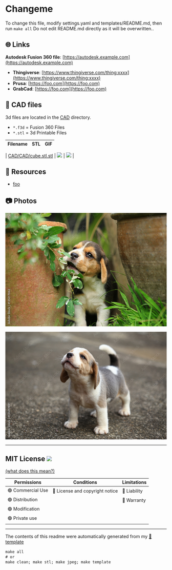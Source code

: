 
# Changeme
To change this file, modify settings.yaml and templates/README.md, then run `make all`
Do not edit README.md directly as it will be overwritten..



## :globe_with_meridians: Links


**Autodesk Fusion 360 file**: [https://autodesk.example.com](https://autodesk.example.com)


- **Thingiverse**: [https://www.thingiverse.com/thing:xxxx](https://www.thingiverse.com/thing:xxxx)
- **Prusa**: [https://foo.com](https://foo.com)
- **GrabCad**: [https://foo.com](https://foo.com)

## :triangular_ruler: CAD files

3d files are located in the [CAD](./CAD) directory.
- `*.f3d` = Fusion 360 Files
- `*.stl` = 3d Printable Files

| Filename | STL | GIF | 
| --- | --- | --- | 

| [CAD/CAD/cube.stl.stl](./CAD/CAD%2Fcube.stl.stl) | ![](./CAD/CAD%2Fcube.stl.stl.png) | ![](./CAD/CAD%2Fcube.stl.stl.gif) | 

## :notebook: Resources

- [foo](https://example.com)


## :camera: Photos


![](photos/1000_F_135017062_OcNbglmMBMS9GI9qtb6o4OeXjIJBe7vt.jpg)



![](photos/foo.jpg)


---

## MIT License ![](https://img.shields.io/badge/license-MIT-lightgrey) 
[(what does this mean?)](https://choosealicense.com/licenses/mit/)

| Permissions| Conditions | Limitations |
| --- | --- | --- |
| 🟢 Commercial Use | 🔵 License and copyright notice| 🔴 Liability | 
| 🟢 Distribution | | 🔴 Warranty | 
| 🟢 Modification | |  |
| 🟢 Private use | |   |



---
The contents of this readme were automatically generated from my [:notebook: template](https://github.com/spuder/fusion360-template) 
```
make all
# or
make clean; make stl; make jpeg; make template
```